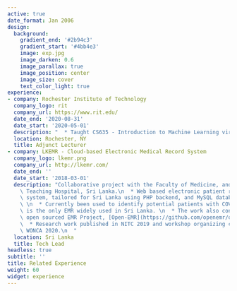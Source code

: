 ```yaml
---
active: true
date_format: Jan 2006
design:
  background:
    gradient_end: '#2b94c3'
    gradient_start: '#4bb4e3'
    image: exp.jpg
    image_darken: 0.6
    image_parallax: true
    image_position: center
    image_size: cover
    text_color_light: true
experience:
- company: Rochester Institute of Technology
  company_logo: rit
  company_url: https://www.rit.edu/
  date_end: '2020-08-31'
  date_start: '2020-05-01'
  description: "  * Taught CS635 - Introduction to Machine Learning virtually.\n  "
  location: Rochester, NY
  title: Adjunct Lecturer
- company: LKEMR - Cloud-based Electronic Medical Record System
  company_logo: lkemr.png
  company_url: http://lkemr.com/
  date_end: ''
  date_start: '2018-03-01'
  description: "Collaborative project with the Faculty of Medicine, and Colombo North\
    \ Teaching Hospital, Sri Lanka.\n  * Web based electronic patient record management\
    \ system, tailored for Sri Lanka using PHP backend, and MySQL database on AWS.\
    \ \n  * Currently been used to identify potential patients with COVID-19, as it\
    \ is the only EMR widely used in Sri Lanka. \n  * The work also contributes to\
    \ open sourced EMR Project, [Open-EMR](https://github.com/openemr/openemr).\n\
    \  * Research work published in NITC 2019 and workshop organizing committee for\
    \ WONCA 2020.\n  "
  location: Sri Lanka
  title: Tech Lead
headless: true
subtitle: ''
title: Related Experience
weight: 60
widget: experience
---
```


